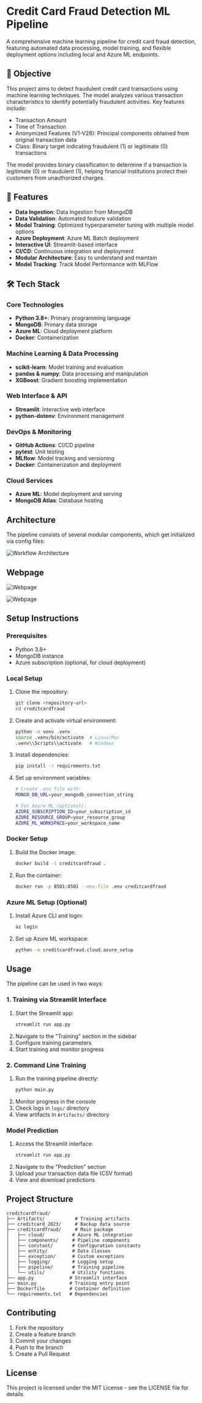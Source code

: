# Credit Card Fraud Detection ML Pipeline

A comprehensive machine learning pipeline for credit card fraud detection, featuring automated data processing, model training, and flexible deployment options including local and Azure ML endpoints.

## 🎯 Objective

This project aims to detect fraudulent credit card transactions using machine learning techniques. The model analyzes various transaction characteristics to identify potentially fraudulent activities. Key features include:

- Transaction Amount
- Time of Transaction
- Anonymized Features (V1-V28): Principal components obtained from original transaction data
- Class: Binary target indicating fraudulent (1) or legitimate (0) transactions

The model provides binary classification to determine if a transaction is legitimate (0) or fraudulent (1), helping financial institutions protect their customers from unauthorized charges.

## 🌟 Features

- **Data Ingestion**: Data Ingestion from MongoDB
- **Data Validation**: Automated feature validation
- **Model Training**: Optimized hyperparameter tuning with multiple model options
- **Azure Deployment**: Azure ML Batch deployment 
- **Interactive UI**: Streamlit-based interface
- **CI/CD**: Continuous integration and deployment
- **Modular Architecture**: Easy to understand and maintain
- **Model Tracking**: Track Model Performance with MLFlow

## 🛠️ Tech Stack

### Core Technologies
- **Python 3.8+**: Primary programming language
- **MongoDB**: Primary data storage
- **Azure ML**: Cloud deployment platform
- **Docker**: Containerization

### Machine Learning & Data Processing
- **scikit-learn**: Model training and evaluation
- **pandas & numpy**: Data processing and manipulation
- **XGBoost**: Gradient boosting implementation

### Web Interface & API
- **Streamlit**: Interactive web interface
- **python-dotenv**: Environment management

### DevOps & Monitoring
- **GitHub Actions**: CI/CD pipeline
- **pytest**: Unit testing
- **MLflow**: Model tracking and versioning
- **Docker**: Containerization and deployment

### Cloud Services
- **Azure ML**: Model deployment and serving
- **MongoDB Atlas**: Database hosting

## Architecture

The pipeline consists of several modular components, which get initialized via config files:

![Workflow Architecture](images/architecture.png)

## Webpage

![Webpage](images/webpage_training.png)

![Webpage](images/webpage_testing.png)

## Setup Instructions

### Prerequisites

- Python 3.8+
- MongoDB instance
- Azure subscription (optional, for cloud deployment)

### Local Setup

1. Clone the repository:
   ```bash
   git clone <repository-url>
   cd creditcardfraud
   ```

2. Create and activate virtual environment:
   ```bash
   python -m venv .venv
   source .venv/bin/activate  # Linux/Mac
   .venv\\Scripts\\activate   # Windows
   ```

3. Install dependencies:
   ```bash
   pip install -r requirements.txt
   ```

4. Set up environment variables:
   ```bash
   # Create .env file with:
   MONGO_DB_URL=your_mongodb_connection_string
   
   # For Azure ML (optional):
   AZURE_SUBSCRIPTION_ID=your_subscription_id
   AZURE_RESOURCE_GROUP=your_resource_group
   AZURE_ML_WORKSPACE=your_workspace_name
   ```

### Docker Setup

1. Build the Docker image:
   ```bash
   docker build -t creditcardfraud .
   ```

2. Run the container:
   ```bash
   docker run -p 8501:8501 --env-file .env creditcardfraud
   ```

### Azure ML Setup (Optional)

1. Install Azure CLI and login:
   ```bash
   az login
   ```

2. Set up Azure ML workspace:
   ```bash
   python -m creditcardfraud.cloud.azure_setup
   ```

## Usage

The pipeline can be used in two ways:

### 1. Training via Streamlit Interface
1. Start the Streamlit app:
   ```bash
   streamlit run app.py
   ```
2. Navigate to the "Training" section in the sidebar
3. Configure training parameters
4. Start training and monitor progress

### 2. Command Line Training
1. Run the training pipeline directly:
   ```bash
   python main.py
   ```
2. Monitor progress in the console
3. Check logs in `logs/` directory
4. View artifacts in `Artifacts/` directory

### Model Prediction
1. Access the Streamlit interface:
   ```bash
   streamlit run app.py
   ```
2. Navigate to the "Prediction" section
3. Upload your transaction data file (CSV format)
4. View and download predictions

## Project Structure

```
creditcardfraud/
├── Artifacts/           # Training artifacts
├── creditcard_2023/     # Backup data source
├── creditcardfraud/     # Main package
│   ├── cloud/          # Azure ML integration
│   ├── components/     # Pipeline components
│   ├── constant/       # Configuration constants
│   ├── entity/         # Data classes
│   ├── exception/      # Custom exceptions
│   ├── logging/        # Logging setup
│   ├── pipeline/       # Training pipeline
│   └── utils/          # Utility functions
├── app.py             # Streamlit interface
├── main.py            # Training entry point
├── Dockerfile         # Container definition
└── requirements.txt   # Dependencies
```

## Contributing

1. Fork the repository
2. Create a feature branch
3. Commit your changes
4. Push to the branch
5. Create a Pull Request

## License

This project is licensed under the MIT License - see the LICENSE file for details.
